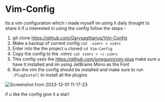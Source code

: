 # Vim-Config

Its a vim configuration which i made myself im using it daily thought to share it if u interested in using the config follow the steps:-

1. git clone https://github.com/Garysagittarius/Vim-Config
2. Make a backup of current config  ```cat .vimrc > vimrc``` 
3. Enter into the the project u cloned ```cd Vim-Config```
4. Copy the config to the .vimrc ```cat vimrc > ~/.vimrc```
5. This config uses the https://github.com/junegunn/vim-plug make sure u have it installed and im using JetBrains Mono as the Font
6. Run the vim the config should be installed and make sure to run ```:PlugInstall``` to install all the plugins

![Screenshot from 2023-12-01 11-17-23](https://github.com/Garysagittarius/Vim-Config/assets/152227365/12584236-40c7-429d-bf2a-64e916698525)

if u like the config give it a star!
